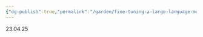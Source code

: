 ```yaml
---
{"dg-publish":true,"permalink":"/garden/fine-tuning-a-large-language-model-for-the-indian-legal-system/"}
---
```


23.04.25
